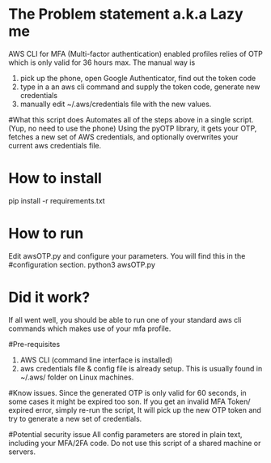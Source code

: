 # The Problem statement a.k.a Lazy me

AWS CLI for MFA (Multi-factor authentication) enabled profiles relies of OTP which is only valid for 36 hours max.
The manual way is 
1) pick up the phone, open Google Authenticator, find out the token code
2) type in a an aws cli command and supply the token code, generate new credentials
3) manually edit ~/.aws/credentials file with the new values.

#What this script does
Automates all of the steps above in a single script. (Yup, no need to use the phone)
Using the pyOTP library, it gets your OTP, fetches a new set of AWS credentials, and optionally overwrites your current aws credentials file.

# How to install
pip install -r requirements.txt

# How to run
Edit awsOTP.py and configure your parameters. You will find this in the #configuration section.
python3 awsOTP.py

# Did it work?
If all went well, you should be able to run one of your standard aws cli commands which makes use of your mfa profile.

#Pre-requisites
1) AWS CLI (command line interface is installed)
2) aws credentials file & config file is already setup. This is usually found in ~/.aws/ folder on Linux machines.

#Know issues.
Since the generated OTP is only valid for 60 seconds, in some cases it might be expired too son. If you get an invalid MFA Token/ expired error, simply re-run the script, It will pick up the new OTP token and try to generate a new set of credentials.

#Potential security issue
All config parameters are stored in plain text, including your MFA/2FA code. Do not use this script of a shared machine or servers.
